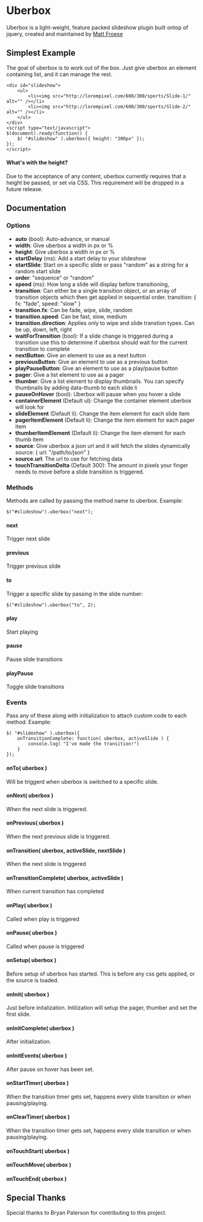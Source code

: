 # Uberbox

Uberbox is a light-weight, feature packed slideshow plugin built ontop of jquery, created and maintained by [Matt Froese](http://twitter.com/mattfroese)

## Simplest Example

The goal of uberbox is to work out of the box. Just give uberbox an element containing list, and it can manage the rest.

	<div id="slideshow">
		<ul>
			<li><img src="http://lorempixel.com/600/300/sports/Slide-1/" alt="" /></li>
			<li><img src="http://lorempixel.com/600/300/sports/Slide-2/" alt="" /></li>
		</ul>
	</div>	
	<script type="text/javascript">
	$(document).ready(function() {
		$( "#slideshow" ).uberbox({ height: "300px"	});
	});
	</script>

#### What's with the height?

Due to the acceptance of any content, uberbox currently requires that a height be passed, or set via CSS. This requirement will be dropped in a future release.

## Documentation

### Options

- **auto** (bool): Auto-advance, or manual
- **width**: Give uberbox a width in px or %
- **height**: Give uberbox a width in px or %
- **startDelay** (ms): Add a start delay to your slideshow
- **startSlide**: Start on a specific slide or pass "random" as a string for a random start slide
- **order**: "sequence" or "random"
- **speed** (ms): How long a slide will display before transitioning,
- **transition**: Can either be a single transition object, or an array of transition objects which then get applied in sequential order.
	transition: {
	    fx: "fade",
	    speed: "slow"
	}
- **transition.fx**: Can be fade, wipe, slide, random
- **transition.speed**: Can be fast, slow, medium
- **transition.direction**: Applies only  to wipe and slide transtion types. Can be up, down, left, right
- **waitForTransition** (bool): If a slide change is triggered during a transition use this to determine if uberbox should wait for the current transition to complete
- **nextButton**: Give an element to use as a next button
- **previousButton**: Give an element to use as a previous button
- **playPauseButton**: Give an element to use as a play/pause button
- **pager**: Give a list element to use as a pager
- **thumber**: Give a list element to display thumbnails. You can specify thumbnails by adding data-thumb to each slide li
- **pauseOnHover** (bool): Uberbox will pause when you hover a slide
- **containerElement** (Default ul): Change the container element uberbox will look for
- **slideElement** (Default li): Change the item element for each slide item
- **pagerItemElement** (Default li): Change the item element for each pager item
- **thumberItemElement** (Default li): Change the item element for each thumb item
- **source**: Give uberbox a json url and it will fetch the slides dynamically	
	source: {
		url: "/path/to/json"
	}
- **source.url**: The url to use for fetching data
- **touchTransitionDelta** (Default 300): The amount in pixels your finger needs to move before a slide transition is triggered.

### Methods

Methods are called by passing the method name to uberbox. Example:

	$("#slideshow").uberbox("next");

#### next
Trigger next slide

#### previous
Trigger previous slide

#### to
Trigger a specific slide by passing in the slide number:

	$("#slideshow").uberbox("to", 2);

#### play
Start playing

#### pause
Pause slide transitions

#### playPause
Toggle slide transitions

### Events

Pass any of these along with initialization to attach custom code to each method. Example:

	$( "#slideshow" ).uberbox({ 
		onTransitionComplete: function( uberbox, activeSlide ) {
			console.log( "I've made the transition!")
		}
	});

#### onTo( uberbox )
Will be triggerd when uberbox is switched to a specific slide.

#### onNext( uberbox )
When the next slide is triggered.

#### onPrevious( uberbox )
When the next previous slide is triggered.

#### onTransition( uberbox, activeSlide, nextSlide )
When the next slide is triggered

#### onTransitionComplete( uberbox, activeSlide )
When current transition has completed

#### onPlay( uberbox )
Called when play is triggered

#### onPause( uberbox )
Called when pause is triggered

#### onSetup( uberbox )
Before setup of uberbox has started. This is before any css gets applied, or the source is loaded.

#### onInit( uberbox )
Just before initalization. Intilization will setup the pager, thumber and set the first slide.

#### onInitComplete( uberbox )
After initialization.

#### onInitEvents( uberbox )
After pause on hover has been set.

#### onStartTimer( uberbox )
When the transition timer gets set, happens every slide transition or when pausing/playing.

#### onClearTimer( uberbox ) 
When the transition timer gets set, happens every slide transition or when pausing/playing.

#### onTouchStart( uberbox ) 
#### onTouchMove( uberbox )
#### onTouchEnd( uberbox )

## Special Thanks

Special thanks to Bryan Paterson for contributing to this project.